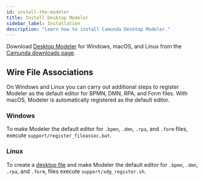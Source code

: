 ```yaml
---
id: install-the-modeler
title: Install Desktop Modeler
sidebar_label: Installation
description: "Learn how to install Camunda Desktop Modeler."
---
```


Download [Desktop Modeler](./index.md) for Windows, macOS, and Linux from the [Camunda downloads page](https://camunda.com/download/modeler/).

## Wire File Associations

On Windows and Linux you can carry out additional steps to register Modeler as the default editor for BPMN, DMN, RPA, and Form files. With macOS, Modeler is automatically registered as the default editor.

### Windows

To make Modeler the default editor for `.bpmn`, `.dmn`, `.rpa`, and `.form` files, execute `support/register_fileassoc.bat`.

### Linux

To create a [desktop file](https://specifications.freedesktop.org/desktop-entry-spec/latest/) and make Modeler the default editor for `.bpmn`, `.dmn`, `.rpa`, and `.form`, files execute `support/xdg_register.sh`.
